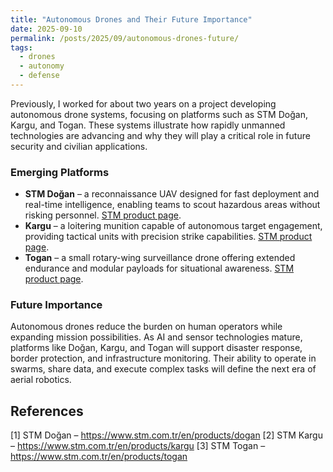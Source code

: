```yaml
---
title: "Autonomous Drones and Their Future Importance"
date: 2025-09-10
permalink: /posts/2025/09/autonomous-drones-future/
tags:
  - drones
  - autonomy
  - defense
---
```


Previously, I worked for about two years on a project developing autonomous drone systems, focusing on platforms such as STM Doğan, Kargu, and Togan. These systems illustrate how rapidly unmanned technologies are advancing and why they will play a critical role in future security and civilian applications.

### Emerging Platforms

- **STM Doğan** – a reconnaissance UAV designed for fast deployment and real-time intelligence, enabling teams to scout hazardous areas without risking personnel. [STM product page](https://www.stm.com.tr/en/products/dogan).
- **Kargu** – a loitering munition capable of autonomous target engagement, providing tactical units with precision strike capabilities. [STM product page](https://www.stm.com.tr/en/products/kargu).
- **Togan** – a small rotary-wing surveillance drone offering extended endurance and modular payloads for situational awareness. [STM product page](https://www.stm.com.tr/en/products/togan).

### Future Importance

Autonomous drones reduce the burden on human operators while expanding mission possibilities. As AI and sensor technologies mature, platforms like Doğan, Kargu, and Togan will support disaster response, border protection, and infrastructure monitoring. Their ability to operate in swarms, share data, and execute complex tasks will define the next era of aerial robotics.

## References

[1] STM Doğan – https://www.stm.com.tr/en/products/dogan
[2] STM Kargu – https://www.stm.com.tr/en/products/kargu
[3] STM Togan – https://www.stm.com.tr/en/products/togan
